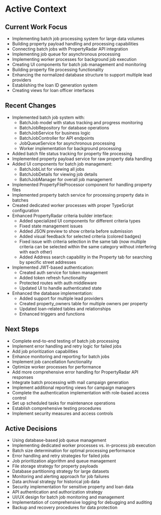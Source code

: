 # Active Context

## Current Work Focus
- Implementing batch job processing system for large data volumes
- Building property payload handling and processing capabilities
- Connecting batch jobs with PropertyRadar API integration
- Implementing job queue for asynchronous processing
- Implementing worker processes for background job execution
- Creating UI components for batch job management and monitoring
- Building property file processing functionality
- Enhancing the normalized database structure to support multiple lead providers
- Establishing the loan ID generation system
- Creating views for loan officer interfaces

## Recent Changes
- Implemented batch job system with:
  - BatchJob model with status tracking and progress monitoring
  - BatchJobRepository for database operations
  - BatchJobService for business logic
  - BatchJobController for API endpoints
  - JobQueueService for asynchronous processing
  - Worker implementation for background processing
- Added batch file status tracking for property file processing
- Implemented property payload service for raw property data handling
- Added UI components for batch job management:
  - BatchJobList for viewing all jobs
  - BatchJobDetails for viewing job details
  - BatchJobManager for overall job management
- Implemented PropertyFileProcessor component for handling property files
- Implemented property batch service for processing property data in batches
- Created dedicated worker processes with proper TypeScript configuration
- Enhanced PropertyRadar criteria builder interface:
  - Added specialized UI components for different criteria types
  - Fixed state management issues 
  - Added JSON preview to show criteria before submission
  - Added visual feedback for selected criteria (colored badges)
  - Fixed issue with criteria selection in the same tab (now multiple criteria can be selected within the same category without interfering with each other)
  - Added Address search capability in the Property tab for searching by specific street addresses
- Implemented JWT-based authentication:
  - Created auth service for token management
  - Added token refresh functionality
  - Protected routes with auth middleware
  - Updated UI to handle authenticated state
- Enhanced the database implementation:
  - Added support for multiple lead providers
  - Created property_owners table for multiple owners per property
  - Updated loan-related tables and relationships
  - Enhanced triggers and functions

## Next Steps
- Complete end-to-end testing of batch job processing
- Implement error handling and retry logic for failed jobs
- Add job prioritization capabilities
- Enhance monitoring and reporting for batch jobs
- Implement job cancellation functionality
- Optimize worker processes for performance
- Add more comprehensive error handling for PropertyRadar API responses
- Integrate batch processing with mail campaign generation
- Implement additional reporting views for campaign managers
- Complete the authentication implementation with role-based access control
- Set up scheduled tasks for maintenance operations
- Establish comprehensive testing procedures
- Implement security measures and access controls

## Active Decisions
- Using database-based job queue management
- Implementing dedicated worker processes vs. in-process job execution
- Batch size determination for optimal processing performance
- Error handling and retry strategies for failed jobs
- Job prioritization algorithm and queue management
- File storage strategy for property payloads
- Database partitioning strategy for large datasets
- Monitoring and alerting approach for job failures
- Data archival strategy for historical job data
- Security implementation for sensitive property and loan data
- API authentication and authorization strategy
- UI/UX design for batch job monitoring and management
- Implementation of comprehensive logging for debugging and auditing
- Backup and recovery procedures for data protection
